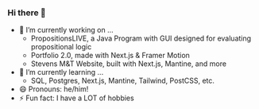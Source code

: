 ### Hi there 👋

- 🔭 I’m currently working on ...
  - PropositionsLIVE, a Java Program with GUI designed for evaluating propositional logic
  - Portfolio 2.0, made with Next.js & Framer Motion
  - Stevens M&T Website, built with Next.js, Mantine, and more
- 🌱 I’m currently learning ...
  - SQL, Postgres, Next.js, Mantine, Tailwind, PostCSS, etc.
- 😄 Pronouns: he/him!
- ⚡ Fun fact: I have a LOT of hobbies

<!--
**alexanderjalexander/alexanderjalexander** is a ✨ _special_ ✨ repository because its `README.md` (this file) appears on your GitHub profile.

Here are some ideas to get you started:

- 🔭 I’m currently working on ...
- 🌱 I’m currently learning ...
- 👯 I’m looking to collaborate on ...
- 🤔 I’m looking for help with ...
- 💬 Ask me about ...
- 📫 How to reach me: ...
- 😄 Pronouns: ...
- ⚡ Fun fact: ...
-->
